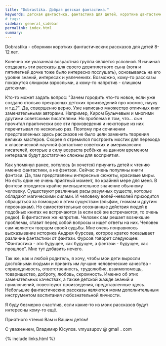 ```yaml
---
title: "Dobrastika. Добрая детская фантастика."
keywords: детская фантастика, фантастика для детей, короткие фантастические рассказы
# tags:
sidebar: general_sidebar
permalink: index.html
summary: 
---
```


Dobrastika - сборники коротких фантастических рассказов для детей 8-12 лет. 

Конечно же указанная возрастная группа является условной. Я начинал создавать эти рассказы для своего девятилетного сына (хотя и пятилетней дочке тоже было интересно послушать), основываясь на его уровне знаний, интересах и увлечениях.
Возможно, кому-то рассказы покажутся слишком взрослыми, а кому-то напротив - слишком детскими.

Кто-то может задать вопрос: "Зачем городить что-то новое, если уже создано столько прекрасных детских произведений про космос, науку и т.д.?". Да, совершенно верно. Уже написано множество отличных книг замечательными авторами. Например, Киром Булычевым и многими другими советскими писателями. Но проблема в том, что... сын прочитал практически все эти произведения и некоторые из них перечитывал по несколько раз. Поэтому при сочинении представленных здесь рассказов не было цели заменить творения великих мастеров. Скорее я стремился построить мостик для перехода к классической научной фантастике советских и американских писателей, которые в силу возраста ребёнка на данном временом интервале будут достаточно сложны для восприятия. 

Как упомянул ранее, хотелось (и хочется) приучить детей к чтению именно фантастики, а не фэнтэзи. Сейчас очень популяны книги фэнтэзи. Да, там представлены интересные сюжеты, красивые миры. Но есть один не очень приятный момент, по крайней мере для меня. В фэнтези отводится крайне уменьшительное значение обычному человеку. Существуют различные расы разумных существ, которые обладают магическими силами. И человеку волей-неволей приходится обращаться за помощью к этим существам (эльфам, гномам и другим персонажам). Но самостоятельные осознанные действия людей в подобных книгах не встречаются (а если всё же встречаются, то очень редко). В фантастике же напротив. Человек сам решает возникшие проблемы, ставит перед собой вопросы и ищет ответы на них. Человек сам является творцом своей судьбы. Мне очень понравилось высказывание историка Андрея Фурсова, которое кратко показывает различие фантастики от фэнтэзи. Фурсов говорит следующее: "Фантастика - это будущее, как будущее, а фэнтэзи - будущее, как прошлое". Мне тут добавить нечего.

Так же, как и любой родитель, я хочу, чтобы мои дети выросли достойными людьми и привить им лучшие человеческие качества - справедливость, ответственность, трудолюбие, взаимопомощь, товарищество, доброту, любовь, скромность.
Именно об этих замечательных качествах, а также детской жажде знаний и приключений, повествуют произведения, представленные здесь. Небольшие фантастические рассказы являются моим дополнительным инструментом воспитания любознательной личности.

Я буду безмерно счастлив, если какие-то из моих рассказов будут интересны кому-то ещё.

Приятного чтения Вам и Вашим детям!

С уважением, Владимир Юсупов.
vmyusupov @ gmail . com

{% include links.html %}
